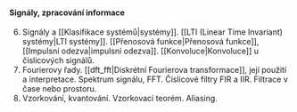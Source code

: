 #### Signály, zpracování informace  

6. Signály a [[Klasifikace systémů|systémy]]. [[LTI (Linear Time Invariant) systémy|LTI systémy]]. [[Přenosová funkce|Přenosová funkce]], [[Impulsní odezva|impulsní odezva]]. [[Konvoluce|Konvoluce]] u číslicových signálů.  
7. Fourierovy řady. [[dft_fft|Diskrétní Fourierova transformace]], její použití a interpretace. Spektrum signálu, FFT. Číslicové filtry FIR a IIR. Filtrace v čase nebo prostoru. 
8. Vzorkování, kvantování. Vzorkovací teorém. Aliasing. 